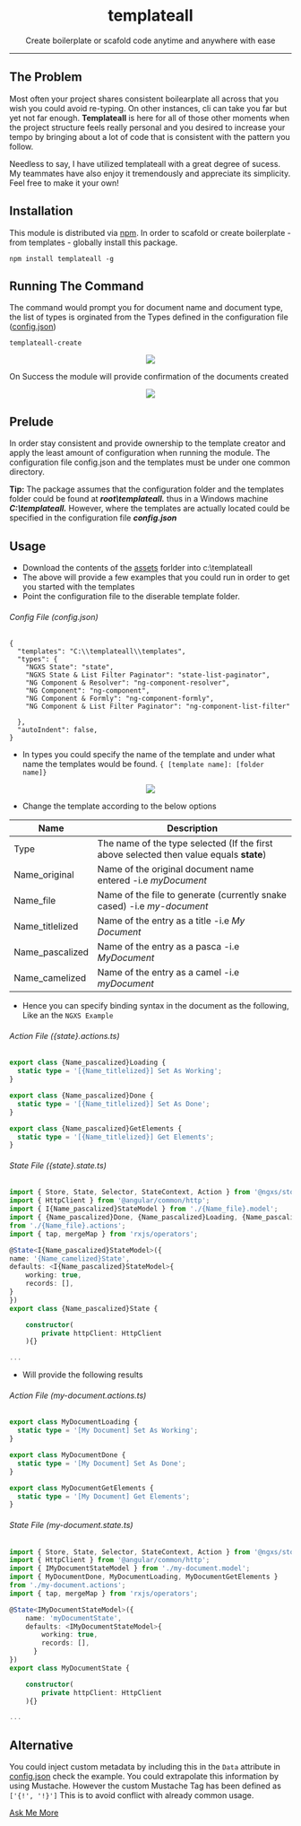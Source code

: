 <div align="center">
<h1>templateall</h1>

<p>Create boilerplate or scafold code anytime and anywhere with ease</p>

</div>

<hr />

## The Problem
Most often your project shares consistent boilearplate all across that you wish you could avoid  re-typing. On other instances, cli can take you far but yet not far enough. **Templateall** is here for all of those other moments when the project structure feels really personal and you desired to increase your tempo by bringing about a lot of code that is consistent with the pattern you follow.

Needless to say, I have utilized templateall with a great degree of sucess. My teammates have also enjoy it tremendously and appreciate its simplicity. Feel free to make it your own!


## Installation

This module is distributed via [npm][npm]. In order to scafold or create boilerplate  - from templates - globally install this package.

```
npm install templateall -g
```

## Running The Command
The command would prompt you for document name and document type, the list of types is orginated from the Types defined in the configuration file ([config.json][configExample])

```
templateall-create
```
<p align="center">
<img src="https://im.ages.io/RTLYaintl1"/>
</p>

On Success the module will provide confirmation of the documents created

<p align="center">
<img src="https://im.ages.io/MxZjdintl1"/>
</p>

## Prelude
In order stay consistent and provide ownership to the template creator and apply the least amount of configuration when running the module. The configuration file config.json and the templates must be under one common directory. 

<div >
<p><strong>Tip:</strong> The package assumes that the configuration folder and the templates folder could be found at <strong><i>root\templateall.</i></strong> thus in a Windows machine <b><i>C:\templateall.</i></b> However, where the templates are actually located could be specified in the configuration file <b><i>config.json</i></b></p>
</div>

## Usage
- Download the contents of the [assets][templateFiles] forlder into c:\templateall
- The above will provide a few examples that you could run in order to get you started with the templates
- Point the configuration file to the diserable template folder.

######  Config File (config.json)
```
{
  "templates": "C:\\templateall\\templates",
  "types": {
    "NGXS State": "state",
    "NGXS State & List Filter Paginator": "state-list-paginator",
    "NG Component & Resolver": "ng-component-resolver",
    "NG Component": "ng-component",
    "NG Component & Formly": "ng-component-formly",
    "NG Component & List Filter Paginator": "ng-component-list-filter"

  },
  "autoIndent": false,
}
```
- In types you could specify the name of the template and under what name the templates would be found. `{ [template name]: [folder name]}`

<p align="center">
    <img src="https://im.ages.io/LxZjdintl1"/>
</p>

- Change the template according to the below options

Name               | Description
---                |---
Type               | The name of the type selected (If the first above selected then value equals **state**)
Name_original               | Name of the original document name entered -i.e *myDocument*
Name_file | Name of the file to generate (currently snake cased) -i.e *my-document*
Name_titlelized | Name of the entry as a title  -i.e *My Document*
Name_pascalized | Name of the entry as a pasca -i.e *MyDocument*
Name_camelized | Name of the entry as a camel -i.e *myDocument*

- Hence you can specify binding syntax in the document as the following, Like an the `NGXS Example`

######  Action File ({state}.actions.ts)
```Typescript
export class {Name_pascalized}Loading {
  static type = '[{Name_titlelized}] Set As Working';
}

export class {Name_pascalized}Done {
  static type = '[{Name_titlelized}] Set As Done';
}

export class {Name_pascalized}GetElements {
  static type = '[{Name_titlelized}] Get Elements';
}
```
######  State File ({state}.state.ts)

```Typescript
import { Store, State, Selector, StateContext, Action } from '@ngxs/store';
import { HttpClient } from '@angular/common/http';
import { I{Name_pascalized}StateModel } from './{Name_file}.model';
import { {Name_pascalized}Done, {Name_pascalized}Loading, {Name_pascalized}GetElements } 
from './{Name_file}.actions';
import { tap, mergeMap } from 'rxjs/operators';

@State<I{Name_pascalized}StateModel>({
name: '{Name_camelized}State',
defaults: <I{Name_pascalized}StateModel>{
    working: true,
    records: [],
}
})
export class {Name_pascalized}State {

    constructor(
        private httpClient: HttpClient
    ){}

...
```
- Will provide the following results
######  Action File (my-document.actions.ts)
```Typescript
export class MyDocumentLoading {
  static type = '[My Document] Set As Working';
}

export class MyDocumentDone {
  static type = '[My Document] Set As Done';
}

export class MyDocumentGetElements {
  static type = '[My Document] Get Elements';
}
```
######  State File (my-document.state.ts)
```Typescript
import { Store, State, Selector, StateContext, Action } from '@ngxs/store';
import { HttpClient } from '@angular/common/http';
import { IMyDocumentStateModel } from './my-document.model';
import { MyDocumentDone, MyDocumentLoading, MyDocumentGetElements } 
from './my-document.actions';
import { tap, mergeMap } from 'rxjs/operators';

@State<IMyDocumentStateModel>({
    name: 'myDocumentState',
    defaults: <IMyDocumentStateModel>{
        working: true,
        records: [],
      }
})
export class MyDocumentState {

    constructor(
        private httpClient: HttpClient
    ){}

...
```

## Alternative

You could inject custom metadata by including this in the `Data` attribute in [config.json][configExample] check the example. You could extrapolate this information by using Mustache. However the custom Mustache Tag has been defined as `['{!', '!}']` This is to avoid conflict with already common usage. 

[Ask Me More][more]

[npm]: https://www.npmjs.com/
[templateFiles]: /assets/
[configExample]: /assets/config.json
[more]: https://github.com/wilsonsergio2500/templateall/issues